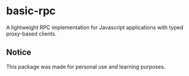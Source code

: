 # basic-rpc

A lightweight RPC implementation for Javascript applications with typed proxy-based clients.

## Notice

This package was made for personal use and learning purposes.